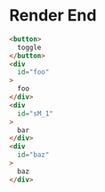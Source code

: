 # Render End
```html
<button>
  toggle
</button>
<div
  id="foo"
>
  foo
</div>
<div
  id="sM_1"
>
  bar
</div>
<div
  id="baz"
>
  baz
</div>
```
